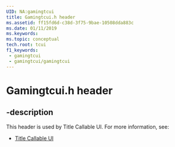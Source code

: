 ```yaml
---
UID: NA:gamingtcui
title: Gamingtcui.h header
ms.assetid: ff15fd6d-c38d-3f75-9bae-10508dda883c
ms.date: 01/11/2019
ms.keywords: 
ms.topic: conceptual
tech.root: tcui
f1_keywords:
 - gamingtcui
 - gamingtcui/gamingtcui
---
```


# Gamingtcui.h header


## -description

This header is used by Title Callable UI. For more information, see:

- [Title Callable UI](../_tcui/index.md)

